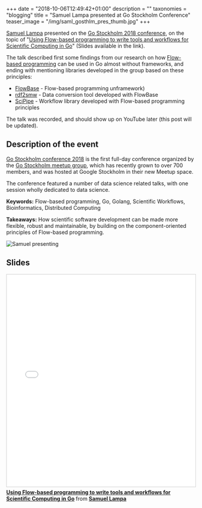 +++
date = "2018-10-06T12:49:42+01:00"
description = ""
taxonomies = "blogging"
title = "Samuel Lampa presented at Go Stockholm Conference"
teaser_image = "/img/saml_gosthlm_pres_thumb.jpg"
+++

[Samuel Lampa](https://pharmb.io/people/saml/) presented on the [Go Stockholm 2018 conference](https://eventbrite.com/e/go-stockholm-conference-tickets-49325007425),
on the topic of "[Using Flow-based programming to write tools and workflows for Scientific Computing in Go](https://pharmb.io/presentation/2018-flowbased-for-science-in-golang/)" (Slides available in the link).

The talk described first some findings from our research on how [Flow-based
programming](https://en.wikipedia.org/wiki/Flow-based_programming) can be used
in Go almost without frameworks, and ending with mentioning libraries
developed in the group based on these principles: 

- [FlowBase](/tool/flowbase/) - Flow-based programming unframework)
- [rdf2smw](https://github.com/rdfio/rdf2smw) - Data conversion tool developed with FlowBase
- [SciPipe](/tool/scipipe/) - Workflow library developed with Flow-based programming principles

The talk was recorded, and should show up on YouTube later (this post will be updated).

## Description of the event

[Go Stockholm conference 2018](https://www.eventbrite.com/e/go-stockholm-conference-tickets-49325007425#) is the first full-day conference organized by the
[Go Stockholm meetup group](https://www.meetup.com/Go-Stockholm), which has recently grown to over 700 members, and
was hosted at Google Stockholm in their new Meetup space.

The conference featured a number of data science related talks, with one session
wholly dedicated to data science.

**Keywords:** Flow-based programming, Go, Golang, Scientific Workflows, Bioinformatics, Distributed Computing

**Takeaways:** How scientific software development can be made more flexible, robust and maintainable, by building on the component-oriented principles of Flow-based programming.

![Samuel presenting](/img/saml_gosthlm_pres.jpg)

## Slides

<iframe src="//www.slideshare.net/slideshow/embed_code/key/85S7KVajIjdaoN" width="100%" height="565" frameborder="0" marginwidth="0" marginheight="0" scrolling="no" style="border:1px solid #CCC; border-width:1px; margin-bottom:5px; max-width: 100%;" allowfullscreen> </iframe> <div style="margin-bottom:5px"> <strong> <a href="//www.slideshare.net/SamuelLampa/using-flowbased-programming-to-write-tools-and-workflows-for-scientific-computing-in-go" title="Using Flow-based programming to write tools and workflows for Scientific Computing in Go" target="_blank">Using Flow-based programming to write tools and workflows for Scientific Computing in Go</a> </strong> from <strong><a href="https://www.slideshare.net/SamuelLampa" target="_blank">Samuel Lampa</a></strong> </div>
